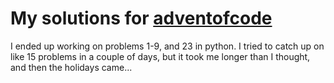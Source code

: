 # My solutions for [adventofcode](http://adventofcode.com/)
I ended up working on problems 1-9, and 23 in python. I tried to catch up on like 15 problems in a couple of days, but it took me longer than I thought, and then the holidays came...

